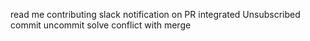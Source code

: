 read me
contributing
slack notification on PR integrated
Unsubscribed
commit
uncommit
solve conflict with merge
